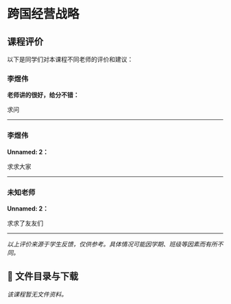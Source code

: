 # 跨国经营战略

## 课程评价

以下是同学们对本课程不同老师的评价和建议：

### 李煜伟

**老师讲的很好，给分不错：**

求问

---

### 李煜伟

**Unnamed: 2：**

求求大家

---

### 未知老师

**Unnamed: 2：**

求求了友友们

---

*以上评价来源于学生反馈，仅供参考。具体情况可能因学期、班级等因素而有所不同。*
## 📄 文件目录与下载

_该课程暂无文件资料。_
